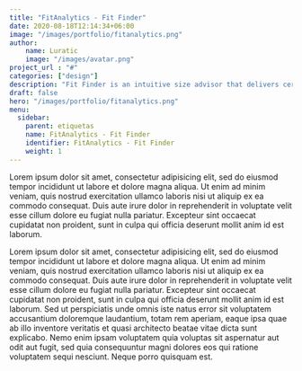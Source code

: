```yaml
---
title: "FitAnalytics - Fit Finder"
date: 2020-08-18T12:14:34+06:00
image: "/images/portfolio/fitanalytics.png"
author:
    name: Luratic
    image: "/images/avatar.png"
project_url : "#"
categories: ["design"]
description: "Fit Finder is an intuitive size advisor that delivers certainty for shoppers and captures crucial customer intelligence for apparel firms."
draft: false
hero: "/images/portfolio/fitanalytics.png"
menu:
  sidebar:
    parent: etiquetas
    name: FitAnalytics - Fit Finder
    identifier: FitAnalytics - Fit Finder
    weight: 1
---
```


Lorem ipsum dolor sit amet, consectetur adipisicing elit, sed do eiusmod tempor incididunt ut labore
et dolore magna aliqua. Ut enim ad minim veniam, quis nostrud exercitation ullamco laboris nisi ut aliquip
ex ea commodo consequat. Duis aute irure dolor in reprehenderit in voluptate velit esse cillum dolore eu
fugiat nulla pariatur. Excepteur sint occaecat cupidatat non proident, sunt in culpa qui officia deserunt
mollit anim id est laborum.

Lorem ipsum dolor sit amet, consectetur adipisicing elit, sed do eiusmod tempor incididunt ut labore et
dolore magna aliqua. Ut enim ad minim veniam, quis nostrud exercitation ullamco laboris nisi ut aliquip ex
ea commodo consequat. Duis aute irure dolor in reprehenderit in voluptate velit esse cillum dolore eu fugiat
nulla pariatur. Excepteur sint occaecat cupidatat non proident, sunt in culpa qui officia deserunt mollit
anim id est laborum. Sed ut perspiciatis unde omnis iste natus error sit voluptatem accusantium doloremque
laudantium, totam rem aperiam, eaque ipsa quae ab illo inventore veritatis et quasi architecto beatae vitae
dicta sunt explicabo. Nemo enim ipsam voluptatem quia voluptas sit aspernatur aut odit aut fugit, sed quia
consequuntur magni dolores eos qui ratione voluptatem sequi nesciunt. Neque porro quisquam est.